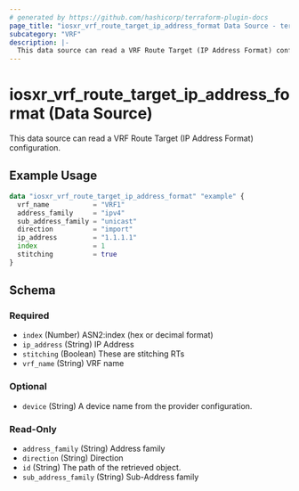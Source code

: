 ```yaml
---
# generated by https://github.com/hashicorp/terraform-plugin-docs
page_title: "iosxr_vrf_route_target_ip_address_format Data Source - terraform-provider-iosxr"
subcategory: "VRF"
description: |-
  This data source can read a VRF Route Target (IP Address Format) configuration.
---
```


# iosxr_vrf_route_target_ip_address_format (Data Source)

This data source can read a VRF Route Target (IP Address Format) configuration.

## Example Usage

```terraform
data "iosxr_vrf_route_target_ip_address_format" "example" {
  vrf_name           = "VRF1"
  address_family     = "ipv4"
  sub_address_family = "unicast"
  direction          = "import"
  ip_address         = "1.1.1.1"
  index              = 1
  stitching          = true
}
```

<!-- schema generated by tfplugindocs -->
## Schema

### Required

- `index` (Number) ASN2:index (hex or decimal format)
- `ip_address` (String) IP Address
- `stitching` (Boolean) These are stitching RTs
- `vrf_name` (String) VRF name

### Optional

- `device` (String) A device name from the provider configuration.

### Read-Only

- `address_family` (String) Address family
- `direction` (String) Direction
- `id` (String) The path of the retrieved object.
- `sub_address_family` (String) Sub-Address family


